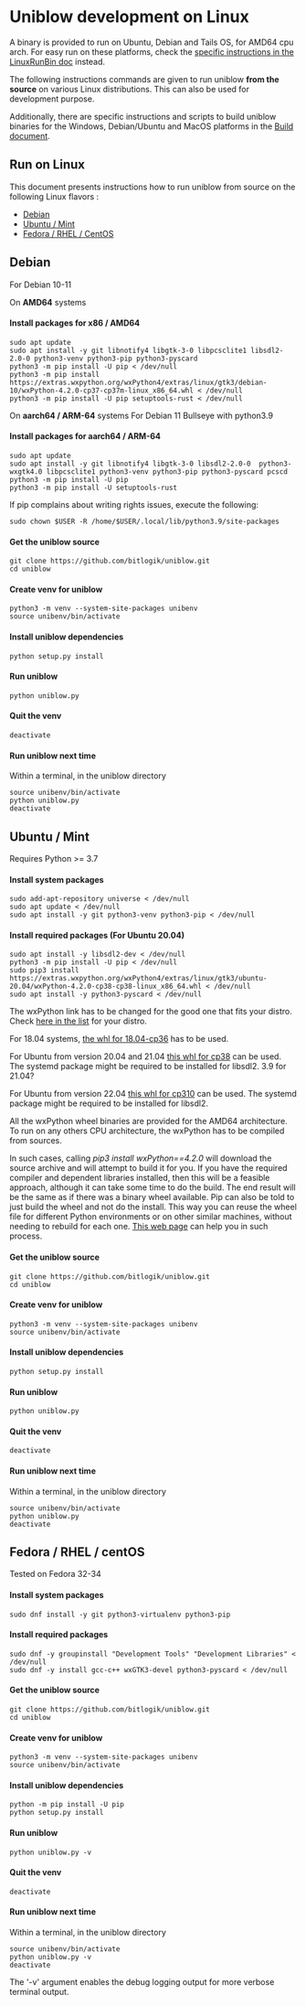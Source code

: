 
# Uniblow development on Linux

A binary is provided to run on Ubuntu, Debian and Tails OS, for AMD64 cpu arch. For easy run on these platforms, check the [specific instructions in the LinuxRunBin doc](LinuxRunBin.md) instead.

The following instructions commands are given to run uniblow **from the source** on various Linux distributions. This can also be used for development purpose.

Additionally, there are specific instructions and scripts to build uniblow binaries for the Windows, Debian/Ubuntu and MacOS platforms in the [Build document](Build.md).

## Run on Linux

This document presents instructions how to run uniblow from source on the following Linux flavors :

* [Debian](#debian)
* [Ubuntu / Mint](#ubuntu--mint)
* [Fedora / RHEL / CentOS](#fedora--rhel--centos)

## Debian

For Debian 10-11

On **AMD64** systems

#### Install packages for x86 / AMD64
```
sudo apt update
sudo apt install -y git libnotify4 libgtk-3-0 libpcsclite1 libsdl2-2.0-0 python3-venv python3-pip python3-pyscard
python3 -m pip install -U pip < /dev/null
python3 -m pip install https://extras.wxpython.org/wxPython4/extras/linux/gtk3/debian-10/wxPython-4.2.0-cp37-cp37m-linux_x86_64.whl < /dev/null
python3 -m pip install -U pip setuptools-rust < /dev/null
```

On **aarch64 / ARM-64** systems
For Debian 11 Bullseye with python3.9

#### Install packages for aarch64 / ARM-64
```
sudo apt update
sudo apt install -y git libnotify4 libgtk-3-0 libsdl2-2.0-0  python3-wxgtk4.0 libpcsclite1 python3-venv python3-pip python3-pyscard pcscd
python3 -m pip install -U pip
python3 -m pip install -U setuptools-rust
```

If pip complains about writing rights issues, execute the following:  
```
sudo chown $USER -R /home/$USER/.local/lib/python3.9/site-packages
```

#### Get the uniblow source
```
git clone https://github.com/bitlogik/uniblow.git
cd uniblow
```

#### Create venv for uniblow
```
python3 -m venv --system-site-packages unibenv
source unibenv/bin/activate
```

#### Install uniblow dependencies
```
python setup.py install
```

#### Run uniblow
```
python uniblow.py
```

#### Quit the venv
```
deactivate
```

#### Run uniblow next time

Within a terminal, in the uniblow directory
```
source unibenv/bin/activate
python uniblow.py
deactivate
```


## Ubuntu / Mint

Requires Python >= 3.7

#### Install system packages

```
sudo add-apt-repository universe < /dev/null
sudo apt update < /dev/null
sudo apt install -y git python3-venv python3-pip < /dev/null
```

#### Install required packages (For Ubuntu 20.04)
```
sudo apt install -y libsdl2-dev < /dev/null
python3 -m pip install -U pip < /dev/null
sudo pip3 install https://extras.wxpython.org/wxPython4/extras/linux/gtk3/ubuntu-20.04/wxPython-4.2.0-cp38-cp38-linux_x86_64.whl < /dev/null
sudo apt install -y python3-pyscard < /dev/null
```


The wxPython link has to be changed for the good one that fits your distro. Check [here in the list](https://extras.wxpython.org/wxPython4/extras/linux/gtk3/) for your distro.

For 18.04 systems, [the whl for 18.04-cp36](https://extras.wxpython.org/wxPython4/extras/linux/gtk3/ubuntu-18.04/wxPython-4.1.1-cp36-cp36m-linux_x86_64.whl) has to be used.

For Ubuntu from version 20.04 and 21.04 [this whl for cp38](https://extras.wxpython.org/wxPython4/extras/linux/gtk3/ubuntu-20.04/wxPython-4.2.0-cp38-cp38-linux_x86_64.whl) can be used. The systemd package might be required to be installed for libsdl2. 3.9 for 21.04?

For Ubuntu from version 22.04 [this whl for cp310](https://extras.wxpython.org/wxPython4/extras/linux/gtk3/ubuntu-22.04/wxPython-4.2.0-cp310-cp310-linux_x86_64.whl) can be used. The systemd package might be required to be installed for libsdl2.

All the wxPython wheel binaries are provided for the AMD64 architecture. To run on any others CPU architecture, the wxPython has to be compiled from sources.

In such cases, calling *pip3 install wxPython==4.2.0* will download the source archive and will attempt to build it for you. If you have the required compiler and dependent libraries installed, then this will be a feasible approach, although it can take some time to do the build. The end result will be the same as if there was a binary wheel available. Pip can also be told to just build the wheel and not do the install. This way you can reuse the wheel file for different Python environments or on other similar machines, without needing to rebuild for each one. [This web page](https://wxpython.org/blog/2017-08-17-builds-for-linux-with-pip/index.html) can help you in such process.

#### Get the uniblow source
```
git clone https://github.com/bitlogik/uniblow.git
cd uniblow
```

#### Create venv for uniblow
```
python3 -m venv --system-site-packages unibenv
source unibenv/bin/activate
```

#### Install uniblow dependencies
```
python setup.py install
```

#### Run uniblow
```
python uniblow.py
```

#### Quit the venv
```
deactivate
```

#### Run uniblow next time

Within a terminal, in the uniblow directory
```
source unibenv/bin/activate
python uniblow.py
deactivate
```


## Fedora / RHEL / centOS

Tested on Fedora 32-34

#### Install system packages
```
sudo dnf install -y git python3-virtualenv python3-pip
```

#### Install required packages
```
sudo dnf -y groupinstall "Development Tools" "Development Libraries" < /dev/null
sudo dnf -y install gcc-c++ wxGTK3-devel python3-pyscard < /dev/null
```

#### Get the uniblow source
```
git clone https://github.com/bitlogik/uniblow.git
cd uniblow
```

#### Create venv for uniblow
```
python3 -m venv --system-site-packages unibenv
source unibenv/bin/activate
```

#### Install uniblow dependencies
```
python -m pip install -U pip
python setup.py install
```

#### Run uniblow
```
python uniblow.py -v
```

#### Quit the venv
```
deactivate
```

#### Run uniblow next time

Within a terminal, in the uniblow directory
```
source unibenv/bin/activate
python uniblow.py -v
deactivate
```

The '-v' argument enables the debug logging output for more verbose terminal output.
